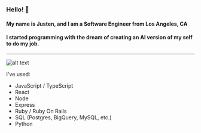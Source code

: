 ### Hello! 👋

#### My name is Justen, and I am a Software Engineer from Los Angeles, CA
#### I started programming with the dream of creating an AI version of my self to do my job.
---

![alt text](https://media4.giphy.com/media/zOvBKUUEERdNm/giphy.gif?cid=ecf05e472d3f3ab651b61dec4948a2aece093e7f6d993c6a&rid=giphy.gif "alt text")

I've used:
- JavaScript / TypeScript
- React
- Node
- Express
- Ruby / Ruby On Rails
- SQL (Postgres, BigQuery, MySQL, etc.)
- Python
